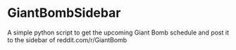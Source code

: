 # GiantBombSidebar
A simple python script to get the upcoming Giant Bomb schedule and post it to the sidebar of reddit.com/r/GiantBomb
